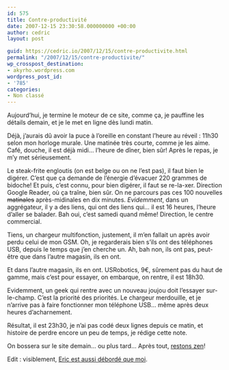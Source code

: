 ```yaml
---
id: 575
title: Contre-productivité
date: 2007-12-15 23:30:58.000000000 +00:00
author: cedric
layout: post

guid: https://cedric.io/2007/12/15/contre-productivite.html
permalink: "/2007/12/15/contre-productivite/"
wp_crosspost_destination:
- akyrho.wordpress.com
wordpress_post_id:
- '785'
categories:
- Non classé
---
```

Aujourd’hui, je termine le moteur de ce site, comme ça, je pauffine les détails demain, et je le met en ligne dès lundi matin.

Déjà, j’aurais dû avoir la puce à l’oreille en constant l’heure au réveil : 11h30 selon mon horloge murale. Une matinée très courte, comme je les aime. Café, douche, il est déjà midi… l’heure de dîner, bien sûr! Après le repas, je m’y met sérieusement.

Le steak-frite engloutis (on est belge ou on ne l’est pas), il faut bien le digérer. C’est que ça demande de l’énergie d’évacuer 220 grammes de bidoche! Et puis, c’est connu, pour bien digérer, il faut se re-la-xer. Direction Google Reader, où ça traîne, bien sûr. On ne parcours pas ces 100 nouvelles <strike>matinales</strike> après-midinales en dix minutes. _Evidemment_, dans un aggrégateur, il y a des liens, qui ont des liens qui… il est 16 heures, l’heure d’aller se balader. Bah oui, c’est samedi quand même! Direction, le centre commercial.

Tiens, un chargeur multifonction, justement, il m’en fallait un après avoir perdu celui de mon GSM. Oh, je regarderais bien s’ils ont des téléphones USB, depuis le temps que j’en cherche un. Ah, bah non, ils ont pas, peut-être que dans l’autre magasin, ils en ont.

Et dans l’autre magasin, ils en ont. USRobotics, 9€, sûrement pas du haut de gamme, mais c’est pour essayer, on embarque, on rentre, il est 18h30.

Evidemment, un geek qui rentre avec un nouveau joujou doit l’essayer sur-le-champ. C’est la priorité des priorités. Le chargeur merdouille, et je n’arrive pas à faire fonctionner mon téléphone USB… même après deux heures d’acharnement.

Résultat, il est 23h30, je n’ai pas codé deux lignes depuis ce matin, et histoire de perdre encore un peu de temps, je rédige cette note.

On bossera sur le site demain… ou plus tard… Après tout, [restons zen](http://www.parenthese.be/microblog/meditation-geek/)!

Edit : visiblement, [Eric est aussi débordé que moi](http://www.presse-citron.net/?2007/12/10/2828-itineraires).